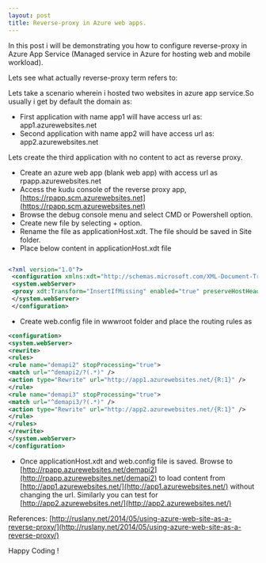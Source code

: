```yaml
---
layout: post
title: Reverse-proxy in Azure web apps.
---
```


In this post i will be demonstrating you how to configure reverse-proxy in Azure App Service (Managed service in Azure for hosting web and mobile workload).

Lets see what actually reverse-proxy term refers to:

Lets take a scenario wherein i hosted two websites in azure app service.So usually i get by default the domain as:
* First application with name app1 will have access url as: app1.azurewebsites.net
* Second application with name app2 will have access url as: app2.azurewebsites.net

Lets create the third application with no content to act as reverse proxy.
* Create an azure web app (blank web app) with access url as rpapp.azurewebsites.net
* Access the kudu console of the reverse proxy app, [https://rpapp.scm.azurewebsites.net](https://rpapp.scm.azurewebsites.net)
* Browse the debug console menu and select CMD or Powershell option.
* Create new file by selecting + option.
* Rename the file as applicationHost.xdt. The file should be saved in Site folder.
* Place below content in applicationHost.xdt file

``` xml

<?xml version="1.0"?>
 <configuration xmlns:xdt="http://schemas.microsoft.com/XML-Document-Transform">
 <system.webServer>
 <proxy xdt:Transform="InsertIfMissing" enabled="true" preserveHostHeader="false" reverseRewriteHostInResponseHeaders="false" />
 </system.webServer>
 </configuration>

```
* Create web.config file in wwwroot folder and place the routing rules as

``` xml
<configuration>
<system.webServer>
<rewrite>
<rules>
<rule name="demapi2" stopProcessing="true">
<match url="^demapi2/?(.*)" />
<action type="Rewrite" url="http://app1.azurewebsites.net/{R:1}" />
</rule>
<rule name="demapi3" stopProcessing="true">
<match url="^demapi3/?(.*)" />
<action type="Rewrite" url="http://app2.azurewebsites.net/{R:1}" />
</rule>
</rules>
</rewrite>
</system.webServer>
</configuration>

```
* Once applicationHost.xdt and web.config file is saved. Browse to [http://rpapp.azurewebsites.net/demapi2](http://rpapp.azurewebsites.net/demapi2) to load content from [http://app1.azurewebsites.net/](http://app1.azurewebsites.net/) without changing the url. Similarly you can test for [http://app2.azurewebsites.net/](http://app2.azurewebsites.net/)

References: [http://ruslany.net/2014/05/using-azure-web-site-as-a-reverse-proxy/](http://ruslany.net/2014/05/using-azure-web-site-as-a-reverse-proxy/)

   Happy Coding !

